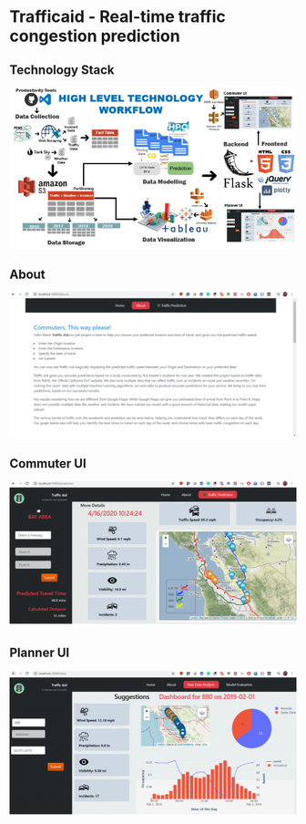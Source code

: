 # Trafficaid - Real-time traffic congestion prediction

## Technology Stack    
![alt text](https://github.com/Chaitanyaa/trafficaid/blob/master/images/workflow.jpg)

## About  
![alt text](https://github.com/Chaitanyaa/trafficaid/blob/master/images/about.png)

## Commuter UI   
![alt text](https://github.com/Chaitanyaa/trafficaid/blob/master/images/commuter.png)

## Planner UI   
![alt text](https://github.com/Chaitanyaa/trafficaid/blob/master/images/planner.png)


